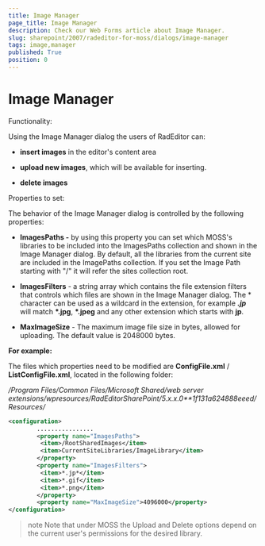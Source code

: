 ```yaml
---
title: Image Manager
page_title: Image Manager
description: Check our Web Forms article about Image Manager.
slug: sharepoint/2007/radeditor-for-moss/dialogs/image-manager
tags: image,manager
published: True
position: 0
---
```


# Image Manager

Functionality:

Using the Image Manager dialog the users of RadEditor can:

* **insert images** in the editor's content area

* **upload new images**, which will be available for inserting.

* **delete images**

Properties to set: 

The behavior of the Image Manager dialog is controlled by the following properties:

* **ImagesPaths -** by using this property you can set which MOSS's libraries to be included into the ImagesPaths collection and shown in the Image Manager dialog. By default, all the libraries from the current site are included in the ImagePaths collection. If you set the Image Path starting with "/" it will refer the sites collection root.

* **ImagesFilters** - a string array which contains the file extension filters that controls which files are shown in the Image Manager dialog. The * character can be used as a wildcard in the extension, for example __*.jp*__ will match __*.jpg__, __*.jpeg__ and any other extension which starts with **jp**.

* **MaxImageSize** - The maximum image file size in bytes, allowed for uploading. The default value is 2048000 bytes.

**For example:**

The files which properties need to be modified are **ConfigFile.xml** / **ListConfigFile.xml**, located in the following folder:

*/Program Files/Common Files/Microsoft Shared/web server extensions/wpresources/RadEditorSharePoint/5.x.x.0**1f131a624888eeed/Resources/*

````XML
<configuration>
		................
		<property name="ImagesPaths">
		 <item>/RootSharedImages</item>
		 <item>CurrentSiteLibraries/ImageLibrary</item>
		</property>
		<property name="ImagesFilters">
		 <item>*.jp*</item>
		 <item>*.gif</item>
		 <item>*.png</item>
		</property>
		<property name="MaxImageSize">4096000</property>
</configuration>
````


>note Note that under MOSS the Upload and Delete options depend on the current user's permissions for the desired library.
